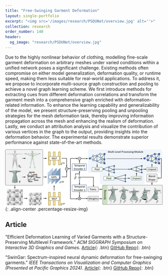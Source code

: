 ```yaml
---
title: "Free-Swinging Garment Deformation"
layout: single-portfolio
excerpt: "<img src='/images/research/PSDUNet/overview.jpg' alt=''>"
collection: research
order_number: 140
header: 
  og_image: "research/PSDUNet/overview.jpg"
---
```


Due to the highly nonlinear behavior of clothing, modelling fine-scale garment deformation on arbitrary meshes under varied conditions within a unified network poses a significant challenge. Existing methods often compromise on either model generalization, deformation quality, or runtime speed, making them less suitable for real-world applications. To address it, we propose to incorporate multi-source graph construction and pooling to achieve a novel graph learning scheme. We first introduce methods for extracting cues from different deformation correlations and transform the garment mesh into a comprehensive graph enriched with deformation-related information. To enhance the learning capability and generalizability of the model, we present structure-preserving pooling and unpooling strategies for the mesh deformation task, thereby improving information propagation across the mesh and enhancing the realism of deformation. Lastly, we conduct an attribution analysis and visualize the contribution of various vertices in the graph to the output, providing insights into the deformation behavior. The experimental results demonstrate superior performance against state-of-the-art methods. 

![](/images/research/PSDUNet/overview.jpg){: .align-center .percentage-resize-img}

## Article

"Efficient Deformation Learning of Varied Garments with a Structure-Preserving Multilevel Framework." *ACM SIGGRAPH Symposium on Interactive 3D Graphics and Games*. [Article](https://i3dsymposium.org/2024/papers.html#learning-to-move){: .btn} [GitHub Repo](https://github.com/GlowingHorse/){: .btn}

"SwinGar: Spectrum-inspired neural dynamic deformation for free-swinging garments." *IEEE Transactions on Visualization and Computer Graphics (Presented at Pacific Graphics 2024)*. [Article](https://ieeexplore.ieee.org/abstract/document/10371781){: .btn} [GitHub Repo](https://github.com/GlowingHorse/){: .btn}
